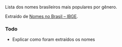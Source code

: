 Lista dos nomes brasileiros mais populares por gênero.

Extraído de [Nomes no Brasil – IBGE](http://censo2010.ibge.gov.br/nomes/#/search).

### Todo

- Explicar como foram extraídos os nomes
